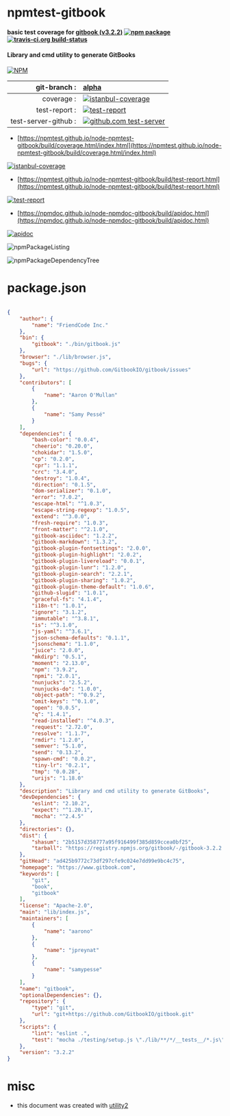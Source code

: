 # npmtest-gitbook

#### basic test coverage for  [gitbook (v3.2.2)](https://www.gitbook.com)  [![npm package](https://img.shields.io/npm/v/npmtest-gitbook.svg?style=flat-square)](https://www.npmjs.org/package/npmtest-gitbook) [![travis-ci.org build-status](https://api.travis-ci.org/npmtest/node-npmtest-gitbook.svg)](https://travis-ci.org/npmtest/node-npmtest-gitbook)

#### Library and cmd utility to generate GitBooks

[![NPM](https://nodei.co/npm/gitbook.png?downloads=true&downloadRank=true&stars=true)](https://www.npmjs.com/package/gitbook)

| git-branch : | [alpha](https://github.com/npmtest/node-npmtest-gitbook/tree/alpha)|
|--:|:--|
| coverage : | [![istanbul-coverage](https://npmtest.github.io/node-npmtest-gitbook/build/coverage.badge.svg)](https://npmtest.github.io/node-npmtest-gitbook/build/coverage.html/index.html)|
| test-report : | [![test-report](https://npmtest.github.io/node-npmtest-gitbook/build/test-report.badge.svg)](https://npmtest.github.io/node-npmtest-gitbook/build/test-report.html)|
| test-server-github : | [![github.com test-server](https://npmtest.github.io/node-npmtest-gitbook/GitHub-Mark-32px.png)](https://npmtest.github.io/node-npmtest-gitbook/build/app/index.html) | | build-artifacts : | [![build-artifacts](https://npmtest.github.io/node-npmtest-gitbook/glyphicons_144_folder_open.png)](https://github.com/npmtest/node-npmtest-gitbook/tree/gh-pages/build)|

- [https://npmtest.github.io/node-npmtest-gitbook/build/coverage.html/index.html](https://npmtest.github.io/node-npmtest-gitbook/build/coverage.html/index.html)

[![istanbul-coverage](https://npmtest.github.io/node-npmtest-gitbook/build/screenCapture.buildCi.browser.%252Ftmp%252Fbuild%252Fcoverage.lib.html.png)](https://npmtest.github.io/node-npmtest-gitbook/build/coverage.html/index.html)

- [https://npmtest.github.io/node-npmtest-gitbook/build/test-report.html](https://npmtest.github.io/node-npmtest-gitbook/build/test-report.html)

[![test-report](https://npmtest.github.io/node-npmtest-gitbook/build/screenCapture.buildCi.browser.%252Ftmp%252Fbuild%252Ftest-report.html.png)](https://npmtest.github.io/node-npmtest-gitbook/build/test-report.html)

- [https://npmdoc.github.io/node-npmdoc-gitbook/build/apidoc.html](https://npmdoc.github.io/node-npmdoc-gitbook/build/apidoc.html)

[![apidoc](https://npmdoc.github.io/node-npmdoc-gitbook/build/screenCapture.buildCi.browser.%252Ftmp%252Fbuild%252Fapidoc.html.png)](https://npmdoc.github.io/node-npmdoc-gitbook/build/apidoc.html)

![npmPackageListing](https://npmtest.github.io/node-npmtest-gitbook/build/screenCapture.npmPackageListing.svg)

![npmPackageDependencyTree](https://npmtest.github.io/node-npmtest-gitbook/build/screenCapture.npmPackageDependencyTree.svg)



# package.json

```json

{
    "author": {
        "name": "FriendCode Inc."
    },
    "bin": {
        "gitbook": "./bin/gitbook.js"
    },
    "browser": "./lib/browser.js",
    "bugs": {
        "url": "https://github.com/GitbookIO/gitbook/issues"
    },
    "contributors": [
        {
            "name": "Aaron O'Mullan"
        },
        {
            "name": "Samy Pessé"
        }
    ],
    "dependencies": {
        "bash-color": "0.0.4",
        "cheerio": "0.20.0",
        "chokidar": "1.5.0",
        "cp": "0.2.0",
        "cpr": "1.1.1",
        "crc": "3.4.0",
        "destroy": "1.0.4",
        "direction": "0.1.5",
        "dom-serializer": "0.1.0",
        "error": "7.0.2",
        "escape-html": "^1.0.3",
        "escape-string-regexp": "1.0.5",
        "extend": "^3.0.0",
        "fresh-require": "1.0.3",
        "front-matter": "^2.1.0",
        "gitbook-asciidoc": "1.2.2",
        "gitbook-markdown": "1.3.2",
        "gitbook-plugin-fontsettings": "2.0.0",
        "gitbook-plugin-highlight": "2.0.2",
        "gitbook-plugin-livereload": "0.0.1",
        "gitbook-plugin-lunr": "1.2.0",
        "gitbook-plugin-search": "2.2.1",
        "gitbook-plugin-sharing": "1.0.2",
        "gitbook-plugin-theme-default": "1.0.6",
        "github-slugid": "1.0.1",
        "graceful-fs": "4.1.4",
        "i18n-t": "1.0.1",
        "ignore": "3.1.2",
        "immutable": "^3.8.1",
        "is": "^3.1.0",
        "js-yaml": "^3.6.1",
        "json-schema-defaults": "0.1.1",
        "jsonschema": "1.1.0",
        "juice": "2.0.0",
        "mkdirp": "0.5.1",
        "moment": "2.13.0",
        "npm": "3.9.2",
        "npmi": "2.0.1",
        "nunjucks": "2.5.2",
        "nunjucks-do": "1.0.0",
        "object-path": "^0.9.2",
        "omit-keys": "^0.1.0",
        "open": "0.0.5",
        "q": "1.4.1",
        "read-installed": "^4.0.3",
        "request": "2.72.0",
        "resolve": "1.1.7",
        "rmdir": "1.2.0",
        "semver": "5.1.0",
        "send": "0.13.2",
        "spawn-cmd": "0.0.2",
        "tiny-lr": "0.2.1",
        "tmp": "0.0.28",
        "urijs": "1.18.0"
    },
    "description": "Library and cmd utility to generate GitBooks",
    "devDependencies": {
        "eslint": "2.10.2",
        "expect": "^1.20.1",
        "mocha": "^2.4.5"
    },
    "directories": {},
    "dist": {
        "shasum": "2b5157d358777a95f916499f385d859ccea0bf25",
        "tarball": "https://registry.npmjs.org/gitbook/-/gitbook-3.2.2.tgz"
    },
    "gitHead": "ad425b9772c73df297cfe9c024e7dd99e9bc4c75",
    "homepage": "https://www.gitbook.com",
    "keywords": [
        "git",
        "book",
        "gitbook"
    ],
    "license": "Apache-2.0",
    "main": "lib/index.js",
    "maintainers": [
        {
            "name": "aarono"
        },
        {
            "name": "jpreynat"
        },
        {
            "name": "samypesse"
        }
    ],
    "name": "gitbook",
    "optionalDependencies": {},
    "repository": {
        "type": "git",
        "url": "git+https://github.com/GitbookIO/gitbook.git"
    },
    "scripts": {
        "lint": "eslint .",
        "test": "mocha ./testing/setup.js \"./lib/**/*/__tests__/*.js\" --bail --reporter=list --timeout=10000"
    },
    "version": "3.2.2"
}
```



# misc
- this document was created with [utility2](https://github.com/kaizhu256/node-utility2)
